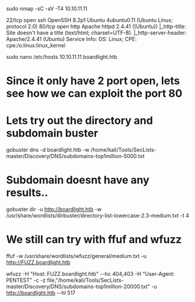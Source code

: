 sudo nmap -sC -sV -T4 10.10.11.11

22/tcp open  ssh     OpenSSH 8.2p1 Ubuntu 4ubuntu0.11 (Ubuntu Linux; protocol 2.0)
80/tcp open  http    Apache httpd 2.4.41 ((Ubuntu))
|_http-title: Site doesn't have a title (text/html; charset=UTF-8).
|_http-server-header: Apache/2.4.41 (Ubuntu)
Service Info: OS: Linux; CPE: cpe:/o:linux:linux_kernel

sudo nano /etc/hosts
10.10.11.11 boardlight.htb

# Since it only have 2 port open, lets see how we can exploit the port 80 
# Lets try out the directory and subdomain buster

gobuster dns -d boardlight.htb -w /home/kali/Tools/SecLists-master/Discovery/DNS/subdomains-top1million-5000.txt
# Subdomain doesnt have any results..

gobuster dir -u http://boardlight.htb -w /usr/share/wordlists/dirbuster/directory-list-lowercase-2.3-medium.txt -t 4 

# We still can try with ffuf and wfuzz
ffuf -w /usr/share/wordlists/wfuzz/general/medium.txt -u http://FUZZ.boardlight.htb 

wfuzz -H "Host: FUZZ.boardlight.htb" --hc 404,403 -H "User-Agent: PENTEST" -c -z file,"/home/kali/Tools/SecLists-master/Discovery/DNS/subdomains-top1million-20000.txt" -u http://boardlight.htb --hl 517


